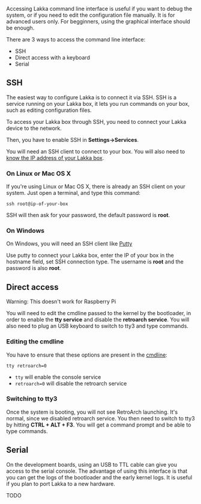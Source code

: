 Accessing Lakka command line interface is useful if you want to debug the system, or if you need to edit the configuration file manually. It is for advanced users only. For begginners, using the graphical interface should be enough.

There are 3 ways to access the command line interface:

 * SSH
 * Direct access with a keyboard
 * Serial

## SSH

The easiest way to configure Lakka is to connect it via SSH. SSH is a service running on your Lakka box, it lets you run commands on your box, such as editing configuration files.

To access your Lakka box through SSH, you need to connect your Lakka device to the network.

Then, you have to enable SSH in **Settings->Services**.

You will need an SSH client to connect to your box. You will also need to [know the IP address of your Lakka box](Finding-the-IP-of-your-Lakka-box).

### On Linux or Mac OS X

If you're using Linux or Mac OS X, there is already an SSH client on your system. Just open a terminal, and type this command:

    ssh root@ip-of-your-box

SSH will then ask for your password, the default password is **root**.

### On Windows

On Windows, you will need an SSH client like [Putty](http://www.putty.org/)

Use putty to connect your Lakka box, enter the IP of your box in the hostname field, set SSH connection type. The username is **root** and the password is also **root**.

## Direct access

Warning: This doesn't work for Raspberry Pi

You will need to edit the cmdline passed to the kernel by the bootloader, in order to enable the **tty service** and disable the **retroarch service**. You will also need to plug an USB keyboard to switch to tty3 and type commands.

### Editing the cmdline

You have to ensure that these options are present in the [cmdline](The-bootloader):

    tty retroarch=0

 * `tty` will enable the console service
 * `retroarch=0` will disable the retroarch service

### Switching to tty3

Once the system is booting, you will not see RetroArch launching. It's normal, since we disabled retroarch service. You then need to switch to tty3 by hitting **CTRL + ALT + F3**. You will get a command prompt and be able to type commands.

## Serial

On the development boards, using an USB to TTL cable can give you access to the serial console. The advantage of using this interface is that you can get the logs of the bootloader and the early kernel logs. It is useful if you plan to port Lakka to a new hardware.

TODO
